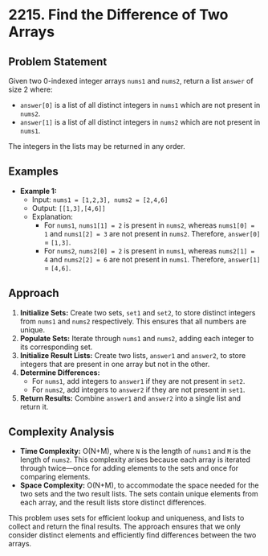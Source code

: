 # 2215. Find the Difference of Two Arrays

## Problem Statement
Given two 0-indexed integer arrays `nums1` and `nums2`, return a list `answer` of size 2 where:
- `answer[0]` is a list of all distinct integers in `nums1` which are not present in `nums2`.
- `answer[1]` is a list of all distinct integers in `nums2` which are not present in `nums1`.

The integers in the lists may be returned in any order.

## Examples

- **Example 1:**
  - Input: `nums1 = [1,2,3], nums2 = [2,4,6]`
  - Output: `[[1,3],[4,6]]`
  - Explanation:
    - For `nums1`, `nums1[1] = 2` is present in `nums2`, whereas `nums1[0] = 1` and `nums1[2] = 3` are not present in `nums2`. Therefore, `answer[0]` = `[1,3]`.
    - For `nums2`, `nums2[0] = 2` is present in `nums1`, whereas `nums2[1] = 4` and `nums2[2] = 6` are not present in `nums1`. Therefore, `answer[1]` = `[4,6]`.

## Approach
1. **Initialize Sets:** Create two sets, `set1` and `set2`, to store distinct integers from `nums1` and `nums2` respectively. This ensures that all numbers are unique.
2. **Populate Sets:** Iterate through `nums1` and `nums2`, adding each integer to its corresponding set.
3. **Initialize Result Lists:** Create two lists, `answer1` and `answer2`, to store integers that are present in one array but not in the other.
4. **Determine Differences:** 
   - For `nums1`, add integers to `answer1` if they are not present in `set2`.
   - For `nums2`, add integers to `answer2` if they are not present in `set1`.
5. **Return Results:** Combine `answer1` and `answer2` into a single list and return it.

## Complexity Analysis
- **Time Complexity:** O(N+M), where `N` is the length of `nums1` and `M` is the length of `nums2`. This complexity arises because each array is iterated through twice—once for adding elements to the sets and once for comparing elements.
- **Space Complexity:** O(N+M), to accommodate the space needed for the two sets and the two result lists. The sets contain unique elements from each array, and the result lists store distinct differences.

This problem uses sets for efficient lookup and uniqueness, and lists to collect and return the final results. The approach ensures that we only consider distinct elements and efficiently find differences between the two arrays.
